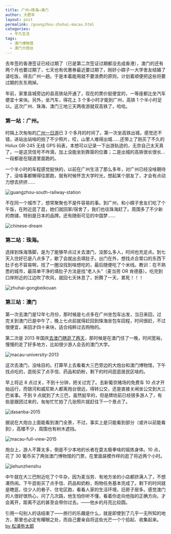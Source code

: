 ```yaml
---
title: 广州→珠海→澳门
author: 大肥羊
layout: post
permalink: /guangzhou-zhuhai-macau.html
categories:
  - 平凡生活
tags:
  - 澳门博物馆
  - 澳门大炮台
---
```

去年签的香港签证已经过期了（已是第二次签证过期都没去成香港），澳门的还有两个月也要过期了，七天也有优惠券最近要过期了，刚好小嫦子一大学舍友结婚了请吃饭，得去广州一趟。于是本着能用就不要浪费的原则，计划着顺便把这些将要过期的东东用掉。  


  
年前，家里县城旁边的县高铁站开通了，现在的票价挺便宜的，一等座都比坐汽车便宜十来块。另外，坐汽车，得花上 3 个多小时才能到广州，高铁 1 个半小时足以。这次广州、珠海、澳门三地三天两夜游就双高铁了，哈哈。

### 第一站：广州。

时隔上次匆匆的<a href="/guangzhou-again-20141210.html" target="_blank">广州一日游</a>已 3 个多月的时间了。第一次坐高铁出城，感觉还不错，进站出站啥的拍了不少照片，哎，山里人难得出城……还带上了刚买了不久的 Holux GR-245 无线 GPS 码表，本想可以记录一下出游轨迹的，无奈自己太天真了，一是这货信号不咋滴，加上没能坐到靠窗的位置；二是出城的高铁很长很长…一段都是在隧道里面跑的。

一个半小时的车程感觉挺快的，以前在广州生活了那么多年，对广州已经没啥期待了，没啥事都懒得往那跑，就有时候怀念大学时光，想起某个朋友了，才会有点动力想去挤挤……

![ guangzhou-south-railway-station ][1]

不在同一个城市了，想常聚聚也不是件容易的事。到广州，和小嫦子舍友们吃了个午饭，在附近逛了逛，她们就回家/宿舍了，我们也往珠海赶了。周围多了不少新的商铺，特别是日本的品牌。还有随街可见的中国梦……

![ chinese-dream ][2]

### 第二站：珠海。

选择到珠海落脚，是为了能够早点过关去澳门，没那么多人，时间也充足点。到七天入住好已是八点多了，歇了会就出去填肚子。出门在外，想找点合胃口的东西下肚子也不容易啊，找了一圈没找到啥想吃的，最后随便吃了个米线。教训：在不熟悉的城市，最简单干净的填肚子方法是找“老人头”（麦当劳 OR 肯德基）。吃完到口岸附近的江边吹了吹风，就回七天休息了，折腾了一天，累死！！！

![ zhuhai-gongbeikouan ][3]

### 第三站：澳门

第一次去澳门是12年七月份，那时候是七点多在广州坐包车出发，当日来回，过完关到澳门已是中午了，晚上七点前就得赶回到珠海坐包车回程，时间很赶，不过很便宜，来回才四十来块，适合纯粹过去购物的。

第二次是 2013 年国庆<a href="https://cyhour.com/macau-travel-2013-guoqing-c.html" target="_blank">去澳门瞎逛了两天</a>，那时候是在澳门住了一晚，时间宽裕，慢慢的走了好多地方，比如很少游人会去的澳门大学。

![ macau-university-2013 ][4]

这次去澳门，没啥目的。打算早上去看看大三巴旁边的大炮台和澳门博物馆，下午找点吃的，逛街买了点手信、药品和奶粉，剩下的时间逛逛居民区啥的。

早上将近 8 点过关，不到十分钟，把关过完了。去新葡京赌场的免费车 10 点才开始运行，而银河和威尼斯人都离炮台很远，得转公交，还是直接关闸坐公交到大三巴省事。不到 9 点就到了大三巴，虽然挺早的，但是牌坊前已经很多游人了，有些是跟团过来的，匆匆忙忙拍了几张照片就赶往下一个景点了。

![ dasanba-2015 ][5]

据说在大炮台上面能看到澳门全景，不过，事实上是只能看到部分（或许以前能看到），高楼不少，周围也有树木遮挡。

![ macau-full-view-2015 ][6]

炮台上，游人不算太多，倒是不少本地的长者在耍太极拳啥的锻炼身体。10 点，花了 30 葡币买了两张澳门博物馆的门票，在里面装模作样的逛了将近两个小时。

![ jiehunzhenshu ][7]

中午就在大三巴附近吃了个牛杂，因为麦当劳、有地方坐的小店都挤满人了，不想凑热闹。下午逛街买了点手信、药品和奶粉，购物任务基本完成了。剩下的时间就是瞎逛，往少人的巷子、住宅区跑，看看人家的生活环境，旧房子居多。感觉澳门的人很好很热心，问了几次路，他生怕你听不懂，看着你走向他指的正确方向，才会离开，距离不远的甚至会带你过去。——他乡的月亮比较圆。

引用一句别人的话结束了——旅行的乐趣是什么，就是即使到了几乎一无所知的地方，那里也必定有耀眼之处，而自己要亲自将这些光芒一个个拾起、收集起来。<a href="http://wufazhuce.com/one/vol.904" target="_blank">by 松浦弥太郎</a>

 [1]: https://cyhour.com/wp-content/uploads/2015/04/guangzhou-south-railway-station.jpg
 [2]: https://cyhour.com/wp-content/uploads/2015/04/chinese-dream.jpg
 [3]: https://cyhour.com/wp-content/uploads/2015/04/zhuhai-gongbeikouan.jpg
 [4]: https://cyhour.com/wp-content/uploads/2015/04/macau-university-2013.jpg
 [5]: https://cyhour.com/wp-content/uploads/2015/04/dasanba-2015.jpg
 [6]: https://cyhour.com/wp-content/uploads/2015/04/macau-full-view-2015.jpg
 [7]: https://cyhour.com/wp-content/uploads/2015/04/jiehunzhenshu.jpg